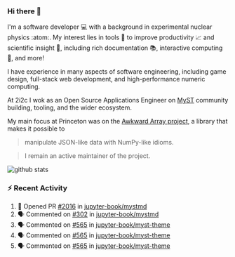 ### Hi there 👋 

I'm a software developer 💻 with a background in experimental nuclear physics :atom:. My interest lies in tools :wrench: to improve productivity :chart_with_upwards_trend: and scientific insight :telescope:, including rich documentation 📚, interactive computing 🧮, and more! 

I have experience in many aspects of software engineering, including game design, full-stack web development, and high-performance numeric computing. 

At 2i2c I wok as an Open Source Applications Engineer on [MyST](https://github.com/jupyter-book/mystmd) community building, tooling, and the wider ecosystem. 

My main focus at Princeton was on the [Awkward Array project](awkward-array.org/), a library that makes it possible to 
> manipulate JSON-like data with NumPy-like idioms.

> I remain an active maintainer of the project. 

![github stats](https://github-readme-stats.vercel.app/api?username=agoose77&show_icons=true&hide_rank=true&hide_title=true&bg_color=30,e76445,904e95&text_color=efe3ec&icon_color=efe3ec)
<!--
**agoose77/agoose77** is a ✨ _special_ ✨ repository because its `README.md` (this file) appears on your GitHub profile.

Here are some ideas to get you started:

- 🔭 I’m currently working on ...
- 🌱 I’m currently learning ...
- 👯 I’m looking to collaborate on ...
- 🤔 I’m looking for help with ...
- 💬 Ask me about ...
- 📫 How to reach me: ...
- 😄 Pronouns: ...
- ⚡ Fun fact: ...
-->

### :zap: Recent Activity

<!--START_SECTION:activity-->
1. 💪 Opened PR [#2016](https://github.com/jupyter-book/mystmd/pull/2016) in [jupyter-book/mystmd](https://github.com/jupyter-book/mystmd)
2. 🗣 Commented on [#302](https://github.com/jupyter-book/mystmd/issues/302#issuecomment-2877922480) in [jupyter-book/mystmd](https://github.com/jupyter-book/mystmd)
3. 🗣 Commented on [#565](https://github.com/jupyter-book/myst-theme/pull/565#issuecomment-2877510214) in [jupyter-book/myst-theme](https://github.com/jupyter-book/myst-theme)
4. 🗣 Commented on [#565](https://github.com/jupyter-book/myst-theme/pull/565#issuecomment-2877244069) in [jupyter-book/myst-theme](https://github.com/jupyter-book/myst-theme)
5. 🗣 Commented on [#565](https://github.com/jupyter-book/myst-theme/pull/565#issuecomment-2874709696) in [jupyter-book/myst-theme](https://github.com/jupyter-book/myst-theme)
<!--END_SECTION:activity-->
